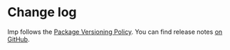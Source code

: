 # Change log

Imp follows the [Package Versioning Policy](https://pvp.haskell.org).
You can find release notes [on GitHub](https://github.com/tfausak/imp/releases).
